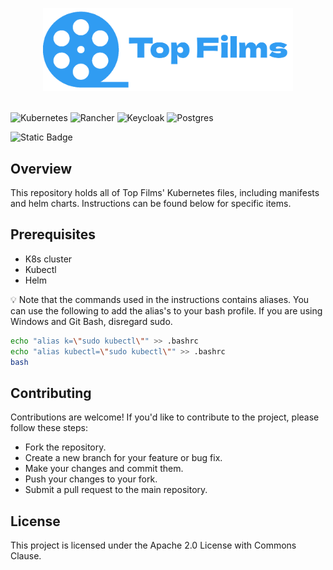 <p align="center">
  <img src="https://raw.githubusercontent.com/Top-Films/assets/main/png/top-films.png" width="400" alt="logo"/>
  <br><br>
</p>

![Kubernetes](https://img.shields.io/badge/kubernetes-%23326ce5.svg?style=for-the-badge&logo=kubernetes&logoColor=white)
![Rancher](https://img.shields.io/badge/Rancher-0075A8?style=for-the-badge&logo=rancher)
![Keycloak](https://img.shields.io/badge/Keycloak-23.0.7-blue?style=for-the-badge&logo=keycloak)
![Postgres](https://img.shields.io/badge/PostgreSQL-316192?style=for-the-badge&logo=postgresql&logoColor=white)

![Static Badge](https://img.shields.io/badge/license-Apache%202.0%20with%20Commons%20Clause-green)

## Overview
This repository holds all of Top Films' Kubernetes files, including manifests and helm charts. Instructions can be found below for specific items.

## Prerequisites
- K8s cluster
- Kubectl
- Helm

💡 Note that the commands used in the instructions contains aliases. You can use the following to add the alias's to your bash profile. If you are using Windows and Git Bash, disregard sudo.

```bash
echo "alias k=\"sudo kubectl\"" >> .bashrc
echo "alias kubectl=\"sudo kubectl\"" >> .bashrc
bash
```

## Contributing
Contributions are welcome! If you'd like to contribute to the project, please follow these steps:

- Fork the repository.
- Create a new branch for your feature or bug fix.
- Make your changes and commit them.
- Push your changes to your fork.
- Submit a pull request to the main repository.

## License
This project is licensed under the Apache 2.0 License with Commons Clause.
